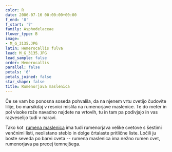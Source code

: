 ```yaml
---
color: R
date: 2006-07-16 00:00:00+00:00
f_end: '8'
f_start: '7'
family: Asphodelaceae
flower_type: B
image:
- M_G_3135.JPG
latin: Hemerocallis fulva
lead: M_G_3135.JPG
lead_sample: false
order: Hemerocallis
parallel: false
petals: '6'
petals_joined: false
star_shape: false
title: Rumenorjava maslenica
---
```

Če se vam bo ponosna soseda pohvalila, da na njenem vrtu cvetijo čudovite lilije, bo marsikdaj v resnici mislila na rumenorjave maslenice. Te do meter in pol visoke rože navadno najdete na vrtovih, tu in tam pa podivjajo in vas razveselijo tudi v naravi.

Tako kot  [rumena maslenica](../../hemerocallislilioasphodelus/rumena-maslenica/) ima tudi rumenorjava velike cvetove s šestimi venčnimi listi, neolistano steblo in dolge črtalaste pritlične liste. Ločili ju boste seveda po barvi cveta -- rumena maslenica ima nežno rumen cvet, rumenorjava pa precej temnejšega.
